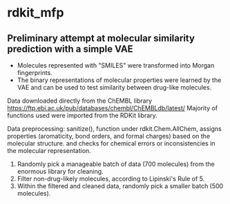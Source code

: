 # rdkit_mfp
Preliminary attempt at molecular similarity prediction with a simple VAE
-
- Molecules represented with "SMILES" were transformed into Morgan fingerprints.
- The binary representations of molecular properties were learned by the VAE and can be used to test similarity between drug-like molecules.

Data downloaded directly from the ChEMBL library https://ftp.ebi.ac.uk/pub/databases/chembl/ChEMBLdb/latest/
Majority of functions used were imported from the RDKit library.

Data preprocessing:
sanitize(), function under rdkit.Chem.AllChem, assigns properties (aromaticity, bond orders, and formal charges) based on the molecular structure. and
checks for chemical errors or inconsistencies in the molecular representation.

1. Randomly pick a manageable batch of data (700 molecules) from the enormous library for cleaning.
2. Filter non-drug-likely molecules, according to Lipinski's Rule of 5.
3. Within the filtered and cleaned data, randomly pick a smaller batch (500 molecules).
